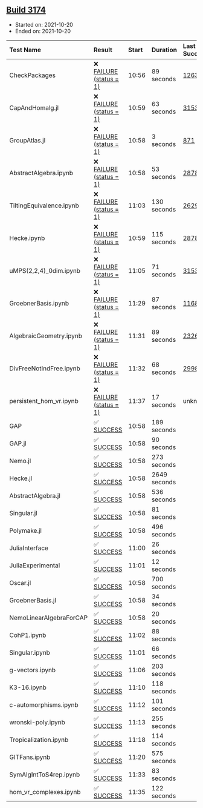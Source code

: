 ## [Build 3174](https://oscarci.mathematik.uni-kl.de/job/oscar-stable/3174/)

* Started on: 2021-10-20
* Ended on: 2021-10-20

| Test Name    | Result | Start | Duration | Last Success | First Failure |
|:-------------|:-------|:------|:---------|:-------------|:--------------|
| CheckPackages | ❌ [FAILURE (status = 1)](https://oscarci.mathematik.uni-kl.de/job/oscar-stable/3174/artifact/logs/build-3174/CheckPackages.log) | 10:56 | 89 seconds | [1263](https://oscarci.mathematik.uni-kl.de/job/oscar-stable/1263/) | [1264](https://oscarci.mathematik.uni-kl.de/job/oscar-stable/1264/) |
| CapAndHomalg.jl | ❌ [FAILURE (status = 1)](https://oscarci.mathematik.uni-kl.de/job/oscar-stable/3174/artifact/logs/build-3174/CapAndHomalg.jl.log) | 10:59 | 63 seconds | [3153](https://oscarci.mathematik.uni-kl.de/job/oscar-stable/3153/) | [3154](https://oscarci.mathematik.uni-kl.de/job/oscar-stable/3154/) |
| GroupAtlas.jl | ❌ [FAILURE (status = 1)](https://oscarci.mathematik.uni-kl.de/job/oscar-stable/3174/artifact/logs/build-3174/GroupAtlas.jl.log) | 10:58 | 3 seconds | [871](https://oscarci.mathematik.uni-kl.de/job/oscar-stable/871/) | [872](https://oscarci.mathematik.uni-kl.de/job/oscar-stable/872/) |
| AbstractAlgebra.ipynb | ❌ [FAILURE (status = 1)](https://oscarci.mathematik.uni-kl.de/job/oscar-stable/3174/artifact/logs/build-3174/AbstractAlgebra.ipynb.log) | 10:58 | 53 seconds | [2878](https://oscarci.mathematik.uni-kl.de/job/oscar-stable/2878/) | [2879](https://oscarci.mathematik.uni-kl.de/job/oscar-stable/2879/) |
| TiltingEquivalence.ipynb | ❌ [FAILURE (status = 1)](https://oscarci.mathematik.uni-kl.de/job/oscar-stable/3174/artifact/logs/build-3174/TiltingEquivalence.ipynb.log) | 11:03 | 130 seconds | [2629](https://oscarci.mathematik.uni-kl.de/job/oscar-stable/2629/) | [2630](https://oscarci.mathematik.uni-kl.de/job/oscar-stable/2630/) |
| Hecke.ipynb | ❌ [FAILURE (status = 1)](https://oscarci.mathematik.uni-kl.de/job/oscar-stable/3174/artifact/logs/build-3174/Hecke.ipynb.log) | 10:59 | 115 seconds | [2878](https://oscarci.mathematik.uni-kl.de/job/oscar-stable/2878/) | [2879](https://oscarci.mathematik.uni-kl.de/job/oscar-stable/2879/) |
| uMPS(2,2,4)_0dim.ipynb | ❌ [FAILURE (status = 1)](https://oscarci.mathematik.uni-kl.de/job/oscar-stable/3174/artifact/logs/build-3174/uMPS-2-2-4-_0dim.ipynb.log) | 11:05 | 71 seconds | [3153](https://oscarci.mathematik.uni-kl.de/job/oscar-stable/3153/) | [3154](https://oscarci.mathematik.uni-kl.de/job/oscar-stable/3154/) |
| GroebnerBasis.ipynb | ❌ [FAILURE (status = 1)](https://oscarci.mathematik.uni-kl.de/job/oscar-stable/3174/artifact/logs/build-3174/GroebnerBasis.ipynb.log) | 11:29 | 87 seconds | [1168](https://oscarci.mathematik.uni-kl.de/job/oscar-stable/1168/) | [1169](https://oscarci.mathematik.uni-kl.de/job/oscar-stable/1169/) |
| AlgebraicGeometry.ipynb | ❌ [FAILURE (status = 1)](https://oscarci.mathematik.uni-kl.de/job/oscar-stable/3174/artifact/logs/build-3174/AlgebraicGeometry.ipynb.log) | 11:31 | 89 seconds | [2326](https://oscarci.mathematik.uni-kl.de/job/oscar-stable/2326/) | [2327](https://oscarci.mathematik.uni-kl.de/job/oscar-stable/2327/) |
| DivFreeNotIndFree.ipynb | ❌ [FAILURE (status = 1)](https://oscarci.mathematik.uni-kl.de/job/oscar-stable/3174/artifact/logs/build-3174/DivFreeNotIndFree.ipynb.log) | 11:32 | 68 seconds | [2998](https://oscarci.mathematik.uni-kl.de/job/oscar-stable/2998/) | [2999](https://oscarci.mathematik.uni-kl.de/job/oscar-stable/2999/) |
| persistent_hom_vr.ipynb | ❌ [FAILURE (status = 1)](https://oscarci.mathematik.uni-kl.de/job/oscar-stable/3174/artifact/logs/build-3174/persistent_hom_vr.ipynb.log) | 11:37 | 17 seconds | unknown | unknown |
| GAP | ✅ [SUCCESS](https://oscarci.mathematik.uni-kl.de/job/oscar-stable/3174/artifact/logs/build-3174/GAP.log) | 10:58 | 189 seconds |  |  |
| GAP.jl | ✅ [SUCCESS](https://oscarci.mathematik.uni-kl.de/job/oscar-stable/3174/artifact/logs/build-3174/GAP.jl.log) | 10:58 | 90 seconds |  |  |
| Nemo.jl | ✅ [SUCCESS](https://oscarci.mathematik.uni-kl.de/job/oscar-stable/3174/artifact/logs/build-3174/Nemo.jl.log) | 10:58 | 273 seconds |  |  |
| Hecke.jl | ✅ [SUCCESS](https://oscarci.mathematik.uni-kl.de/job/oscar-stable/3174/artifact/logs/build-3174/Hecke.jl.log) | 10:58 | 2649 seconds |  |  |
| AbstractAlgebra.jl | ✅ [SUCCESS](https://oscarci.mathematik.uni-kl.de/job/oscar-stable/3174/artifact/logs/build-3174/AbstractAlgebra.jl.log) | 10:58 | 536 seconds |  |  |
| Singular.jl | ✅ [SUCCESS](https://oscarci.mathematik.uni-kl.de/job/oscar-stable/3174/artifact/logs/build-3174/Singular.jl.log) | 10:58 | 81 seconds |  |  |
| Polymake.jl | ✅ [SUCCESS](https://oscarci.mathematik.uni-kl.de/job/oscar-stable/3174/artifact/logs/build-3174/Polymake.jl.log) | 10:58 | 496 seconds |  |  |
| JuliaInterface | ✅ [SUCCESS](https://oscarci.mathematik.uni-kl.de/job/oscar-stable/3174/artifact/logs/build-3174/JuliaInterface.log) | 11:00 | 26 seconds |  |  |
| JuliaExperimental | ✅ [SUCCESS](https://oscarci.mathematik.uni-kl.de/job/oscar-stable/3174/artifact/logs/build-3174/JuliaExperimental.log) | 11:01 | 12 seconds |  |  |
| Oscar.jl | ✅ [SUCCESS](https://oscarci.mathematik.uni-kl.de/job/oscar-stable/3174/artifact/logs/build-3174/Oscar.jl.log) | 10:58 | 700 seconds |  |  |
| GroebnerBasis.jl | ✅ [SUCCESS](https://oscarci.mathematik.uni-kl.de/job/oscar-stable/3174/artifact/logs/build-3174/GroebnerBasis.jl.log) | 10:58 | 34 seconds |  |  |
| NemoLinearAlgebraForCAP | ✅ [SUCCESS](https://oscarci.mathematik.uni-kl.de/job/oscar-stable/3174/artifact/logs/build-3174/NemoLinearAlgebraForCAP.log) | 10:58 | 20 seconds |  |  |
| CohP1.ipynb | ✅ [SUCCESS](https://oscarci.mathematik.uni-kl.de/job/oscar-stable/3174/artifact/logs/build-3174/CohP1.ipynb.log) | 11:02 | 88 seconds |  |  |
| Singular.ipynb | ✅ [SUCCESS](https://oscarci.mathematik.uni-kl.de/job/oscar-stable/3174/artifact/logs/build-3174/Singular.ipynb.log) | 11:01 | 66 seconds |  |  |
| g-vectors.ipynb | ✅ [SUCCESS](https://oscarci.mathematik.uni-kl.de/job/oscar-stable/3174/artifact/logs/build-3174/g-vectors.ipynb.log) | 11:06 | 203 seconds |  |  |
| K3-16.ipynb | ✅ [SUCCESS](https://oscarci.mathematik.uni-kl.de/job/oscar-stable/3174/artifact/logs/build-3174/K3-16.ipynb.log) | 11:10 | 118 seconds |  |  |
| c-automorphisms.ipynb | ✅ [SUCCESS](https://oscarci.mathematik.uni-kl.de/job/oscar-stable/3174/artifact/logs/build-3174/c-automorphisms.ipynb.log) | 11:12 | 101 seconds |  |  |
| wronski-poly.ipynb | ✅ [SUCCESS](https://oscarci.mathematik.uni-kl.de/job/oscar-stable/3174/artifact/logs/build-3174/wronski-poly.ipynb.log) | 11:13 | 255 seconds |  |  |
| Tropicalization.ipynb | ✅ [SUCCESS](https://oscarci.mathematik.uni-kl.de/job/oscar-stable/3174/artifact/logs/build-3174/Tropicalization.ipynb.log) | 11:18 | 114 seconds |  |  |
| GITFans.ipynb | ✅ [SUCCESS](https://oscarci.mathematik.uni-kl.de/job/oscar-stable/3174/artifact/logs/build-3174/GITFans.ipynb.log) | 11:20 | 575 seconds |  |  |
| SymAlgIntToS4rep.ipynb | ✅ [SUCCESS](https://oscarci.mathematik.uni-kl.de/job/oscar-stable/3174/artifact/logs/build-3174/SymAlgIntToS4rep.ipynb.log) | 11:33 | 83 seconds |  |  |
| hom_vr_complexes.ipynb | ✅ [SUCCESS](https://oscarci.mathematik.uni-kl.de/job/oscar-stable/3174/artifact/logs/build-3174/hom_vr_complexes.ipynb.log) | 11:35 | 122 seconds |  |  |
